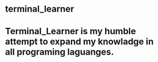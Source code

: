 # terminal_learner
# Terminal_Learner is my humble attempt to expand my knowladge in all programing laguanges. 
